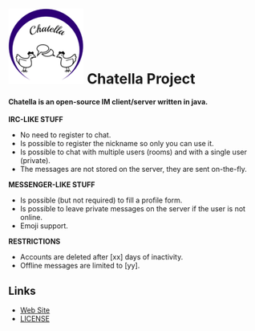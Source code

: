 ![LOGO](ReadmeLogo.png "LOGO") Chatella Project 
==============

<h4>Chatella is an open-source IM client/server written in java.</h4>

**IRC-LIKE STUFF**
- No need to register to chat.
- Is possible to register the nickname so only you can use it.
- Is possible to chat with multiple users (rooms) and with a single user (private).
- The messages are not stored on the server, they are sent on-the-fly.

**MESSENGER-LIKE STUFF**
- Is possible (but not required) to fill a profile form.
- Is possible to leave private messages on the server if the user is not online.
- Emoji support.

**RESTRICTIONS**
- Accounts are deleted after [xx] days of inactivity.
- Offline messages are limited to [yy].

Links
--------------

- [Web Site](http://www.tikotako.tk/)
- [LICENSE](http://www.gnu.org/licenses/gpl-3.0.txt)
